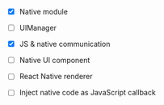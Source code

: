 * [x] Native module
* [ ] UIManager
* [x] JS & native communication
* [ ] Native UI component
* [ ] React Native renderer
* [ ] Inject native code as JavaScript callback

